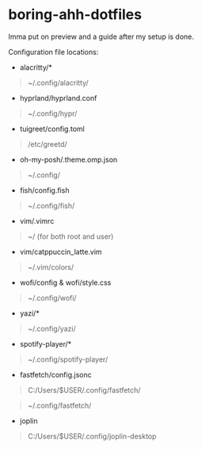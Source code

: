 # boring-ahh-dotfiles
Imma put on preview and a guide after my setup is done.

Configuration file locations:

* alacritty/*
> ~/.config/alacritty/

* hyprland/hyprland.conf
> ~/.config/hypr/

* tuigreet/config.toml
> /etc/greetd/

* oh-my-posh/.theme.omp.json
> ~/.config/

* fish/config.fish
> ~/.config/fish/

* vim/.vimrc
> ~/ (for both root and user)

* vim/catppuccin_latte.vim
> ~/.vim/colors/

* wofi/config & wofi/style.css
> ~/.config/wofi/

* yazi/*
> ~/.config/yazi/

* spotify-player/*
> ~/.config/spotify-player/

* fastfetch/config.jsonc
> C:/Users/$USER/.config/fastfetch/

> ~/.config/fastfetch/

* joplin
> C:/Users/$USER/.config/joplin-desktop
 
